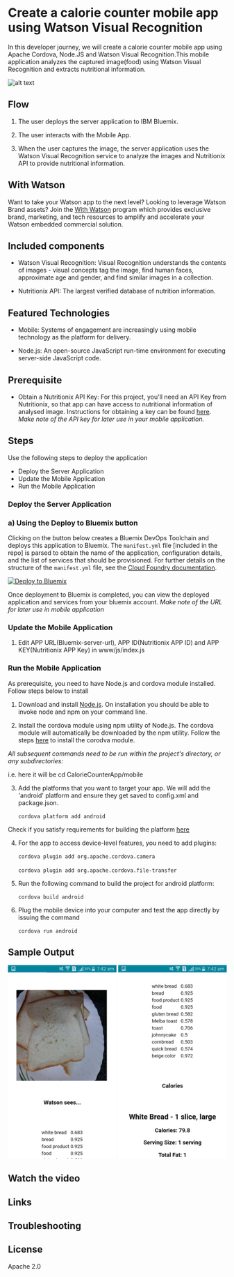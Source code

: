 # Create a calorie counter mobile app using Watson Visual Recognition

In this developer journey, we will create a calorie counter mobile app using Apache Cordova, Node.JS and Watson Visual Recognition.This mobile application analyzes the captured image(food) using Watson Visual Recognition and extracts nutritional information.

![alt text](https://github.com/RiyaMRoy04/CalorieCounterApp/blob/master/images/architecture_diagram.png "Architecture_diagram")

## Flow

1. The user deploys the server application to IBM Bluemix.

2. The user interacts with the Mobile App.

3. When the user captures the image, the server application uses the Watson Visual Recognition service to analyze the images and Nutritionix API to provide nutritional information.

## With Watson

Want to take your Watson app to the next level? Looking to leverage Watson Brand assets? Join the [With Watson](https://www.ibm.com/watson/with-watson/) program which provides exclusive brand, marketing, and tech resources to amplify and accelerate your Watson embedded commercial solution.

## Included components

* Watson Visual Recognition: Visual Recognition understands the contents of images - visual concepts tag the image, find human faces, approximate age and gender, and find similar images in a collection.

* Nutritionix API: The largest verified database of nutrition information.

## Featured Technologies

* Mobile: Systems of engagement are increasingly using mobile technology as the platform for delivery.

* Node.js: An open-source JavaScript run-time environment for executing server-side JavaScript code.


## Prerequisite

* Obtain a Nutritionix API Key: For this project, you'll need an API Key from Nutritionix, so that app can have access to nutritional information of analysed image. Instructions for obtaining a key can be found [here](https://developer.nutritionix.com/). *Make note of the API key for later use in your mobile application.*

## Steps

Use the following steps to deploy the application
- Deploy the Server Application
- Update the Mobile Application
- Run the Mobile Application

### Deploy the Server Application

### a) Using the Deploy to Bluemix button
Clicking on the button below creates a Bluemix DevOps Toolchain and deploys this application to Bluemix. The `manifest.yml` file [included in the repo] is parsed to obtain the name of the application, configuration details, and the list of services that should be provisioned. For further details on the structure of the `manifest.yml` file, see the [Cloud Foundry documentation](https://docs.cloudfoundry.org/devguide/deploy-apps/manifest.html#minimal-manifest).

[![Deploy to Bluemix](https://bluemix.net/deploy/button.png)](https://bluemix.net/deploy?repository=https://github.com/RiyaMRoy04/CalorieCounterApp.git)

Once deployment to Bluemix is completed, you can view the deployed application and services from your bluemix account.
*Make note of the URL for later use in mobile application*
 
 ### Update the Mobile Application
 
 
 1. Edit APP URL(Bluemix-server-url), APP ID(Nutritionix APP ID) and APP KEY(Nutritionix APP Key) in www/js/index.js
 
 ### Run the Mobile Application
 
 As prerequisite, you need to have Node.js and cordova module installed. Follow steps below to install
 
 1. Download and install [Node.js](https://nodejs.org/en/download/). On installation you should be able to invoke node and npm on your command line.
 
 2. Install the cordova module using npm utility of Node.js. The cordova module will automatically be downloaded by the npm utility. Follow the steps [here](https://cordova.apache.org/docs/en/latest/guide/cli/#installing-the-cordova-cli) to install the corodva module.
 
 *All subsequent commands need to be run within the project's directory, or any subdirectories:* 
 
 i.e. here it will be cd CalorieCounterApp/mobile
 
 3. Add the platforms that you want to target your app. We will add the 'android' platform and ensure they get saved to config.xml and package.json.
      ```
      cordova platform add android
      ```
 Check if you satisfy requirements for building the platform [here](https://cordova.apache.org/docs/en/latest/guide/cli/#install-pre-requisites-for-building)
 
 4. For the app to access device-level features, you need to add plugins:
   
      ```
      cordova plugin add org.apache.cordova.camera

      cordova plugin add org.apache.cordova.file-transfer
      ```
 5. Run the following command to build the project for android platform:
   
      ```
      cordova build android
      ```
 6. Plug the mobile device into your computer and test the app directly by issuing the command
 
      ```
      cordova run android
      ```
 
  ## Sample Output
  
  <img src="images/output1.jpg" width="250">  <img src="images/output2.jpg" width="250">
  
  ## Watch the video
  
  ## Links
  
  
  ## Troubleshooting
  
  ## License
  
  Apache 2.0
  
  
